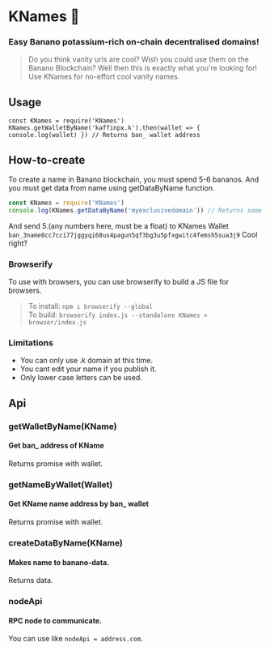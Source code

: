 # KNames 🙈
### Easy Banano potassium-rich on-chain decentralised domains!

> Do you think vanity urls are cool? Wish you could use them on the Banano Blockchain? Well then this is exactly what you're looking for! Use KNames for no-effort cool vanity names.

## Usage
```JS
const KNames = require('KNames')
KNames.getWalletByName('kaffinpx.k').then(wallet => { console.log(wallet) }) // Returns ban_ wallet address
```

## How-to-create
To create a name in Banano blockchain, you must spend 5-6 bananos.
And you must get data from name using getDataByName function.

```js
const KNames = require('KNames')
console.log(KNames.getDataByName('myexclusivedomain')) // Returns some numbers and it will logged in console.
```
And send 5.(any numbers here, must be a float) to KNames Wallet `ban_3name8cc7cci77jggyqi68us4pagun5qf3bg3u5pfxgwitc4femsh5sua3j9`
Cool right?

### Browserify
To use with browsers, you can use browserify to build a JS file for browsers.
> To install: `npm i browserify --global` <br>
> To build: `browserify index.js --standalone KNames > browser/index.js`

### Limitations
* You can only use .k domain at this time.
* You cant edit your name if you publish it.
* Only lower case letters can be used.

## Api

### getWalletByName(KName)
#### Get ban_ address of KName
Returns promise with wallet.

### getNameByWallet(Wallet)
#### Get KName name address by ban_ wallet
Returns promise with wallet.

### createDataByName(KName)
#### Makes name to banano-data.
Returns data.

### nodeApi
#### RPC node to communicate.
You can use like `nodeApi = address.com`.
